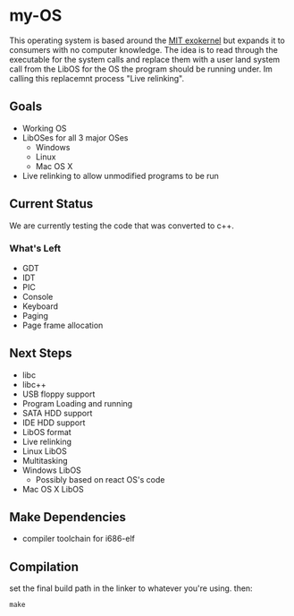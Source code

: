 # my-OS

This operating system is based around the [MIT exokernel](https://pdos.csail.mit.edu/archive/exo/) but expands it to consumers with no computer knowledge. The idea is to read through the executable for the system calls and replace them with a user land system call from the LibOS for the OS the program should be running under. Im calling this replacemnt process "Live relinking". 
 
## Goals

* Working OS  
* LibOSes for all 3 major OSes  
    * Windows  
    * Linux  
    * Mac OS X  
* Live relinking to allow unmodified programs to be run

## Current Status

We are currently testing the code that was converted to c++. 

### What's Left
* GDT
* IDT
* PIC
* Console
* Keyboard
* Paging
* Page frame allocation


## Next Steps

* libc
* libc++
* USB floppy support    
* Program Loading and running  
* SATA HDD support  
* IDE HDD support 
* LibOS format
* Live relinking
* Linux LibOS
* Multitasking
* Windows LibOS
   * Possibly based on react OS's code
* Mac OS X LibOS

## Make Dependencies
* compiler toolchain for i686-elf

## Compilation

set the final build path in the linker to whatever you're using. then: 

    make
